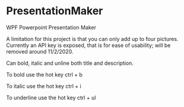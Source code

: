 # PresentationMaker
WPF Powerpoint Presentation Maker

A limitation for this project is that you can only add up to four pictures. Currently an API key is exposed, that is for ease of usability; will be removed around 11/2/2020.

Can bold, italic and unline both title and description.

To bold use the hot key ctrl + b

To italic use the hot key ctrl + i

To underline use the hot key ctrl + ul
